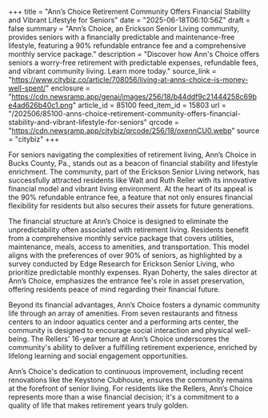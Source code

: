 +++
title = "Ann’s Choice Retirement Community Offers Financial Stability and Vibrant Lifestyle for Seniors"
date = "2025-06-18T06:10:56Z"
draft = false
summary = "Ann’s Choice, an Erickson Senior Living community, provides seniors with a financially predictable and maintenance-free lifestyle, featuring a 90% refundable entrance fee and a comprehensive monthly service package."
description = "Discover how Ann's Choice offers seniors a worry-free retirement with predictable expenses, refundable fees, and vibrant community living. Learn more today."
source_link = "https://www.citybiz.co/article/708056/living-at-anns-choice-is-money-well-spent/"
enclosure = "https://cdn.newsramp.app/genai/images/256/18/b44ddf9c21444258c69be4ad626b40c1.png"
article_id = 85100
feed_item_id = 15803
url = "/202506/85100-anns-choice-retirement-community-offers-financial-stability-and-vibrant-lifestyle-for-seniors"
qrcode = "https://cdn.newsramp.app/citybiz/qrcode/256/18/oxennCU0.webp"
source = "citybiz"
+++

<p>For seniors navigating the complexities of retirement living, Ann’s Choice in Bucks County, Pa., stands out as a beacon of financial stability and lifestyle enrichment. The community, part of the Erickson Senior Living network, has successfully attracted residents like Walt and Ruth Reller with its innovative financial model and vibrant living environment. At the heart of its appeal is the 90% refundable entrance fee, a feature that not only ensures financial flexibility for residents but also secures their assets for future generations.</p><p>The financial structure at Ann’s Choice is designed to eliminate the unpredictability often associated with retirement living. Residents benefit from a comprehensive monthly service package that covers utilities, maintenance, meals, access to amenities, and transportation. This model aligns with the preferences of over 90% of seniors, as highlighted by a survey conducted by Edge Research for Erickson Senior Living, who prioritize predictable monthly expenses. Ryan Doherty, the sales director at Ann’s Choice, emphasizes the entrance fee's role in asset preservation, offering residents peace of mind regarding their financial future.</p><p>Beyond its financial advantages, Ann’s Choice fosters a dynamic community life through an array of amenities. From seven restaurants and fitness centers to an indoor aquatics center and a performing arts center, the community is designed to encourage social interaction and physical well-being. The Rellers' 16-year tenure at Ann’s Choice underscores the community's ability to deliver a fulfilling retirement experience, enriched by lifelong learning and social engagement opportunities.</p><p>Ann’s Choice's dedication to continuous improvement, including recent renovations like the Keystone Clubhouse, ensures the community remains at the forefront of senior living. For residents like the Rellers, Ann’s Choice represents more than a wise financial decision; it's a commitment to a quality of life that makes retirement years truly golden.</p>